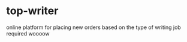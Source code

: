 # top-writer
online platform for placing new orders based on the type of writing job required
woooow


